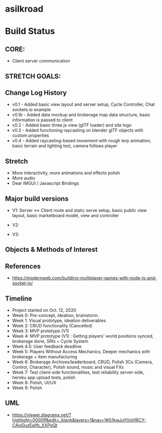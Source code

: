 # asilkroad

# Build Status
## CORE:
- Client server communication

## STRETCH GOALS:
## Change Log History
- v0.1 - Added basic view layout and server setup, Cycle Controller, Chat sockets.io example 
- v0.1b - Added data mockup and brokerage map data structure, basic information is passed to client 
- v0.2 - Added basic three.js view (gITF loader) and site logo 
- v0.3 - Added functioning raycasting on blender gITF objects with custom properties
- v0.4 - Added raycasting-based movement with rough lerp animation, basic terrain and lighting test, camera follows player

## Stretch
- More interactivity, more animations and effects polish
- More audio
- Dear IMGUI / Javascript Bindings

## Major build versions
- V1: Server <-> Client route and static serve setup, basic public view layout, basic marketboard model, view and controller

- V2: 

- V3: 

## Objects & Methods of Interest

## References
- https://modernweb.com/building-multiplayer-games-with-node-js-and-socket-io/

## Timeline
- Project started on Oct. 12, 2020
- Week 0: Pre-concept, ideation, brainstorm. 
- Week 1: Visual prototype, ideation deliverables
- Week 2: CRUD functionality (Cancelled)
- Week 3: MVP prototype (V1) 
- Week 4: MVP prototype (V1) : Getting players' world positions synced, brokerage done, SRIs + Cycle System
- Week 4.5: User feedback deadline
- Week 5: Players Without Access Mechanics, Deeper mechanics with brokerage + item manufacturing
- Week 6: Brokerage Archives/leaderboard, CRUD, Polish 3Cs (Camera, Control, Character), Polish sound, music and visual FXs
- Week 7: Test client-side functionalities, test reliability server-side, heroku app upload tests, polish
- Week 8: Polish, UI/UX
- Week 9: Polish

## UML
- https://viewer.diagrams.net/?highlight=0000ff&edit=_blank&layers=1&nav=1#G1kwJuY0oVIRCY-CAoj0uzEaifb_XXPqQt
